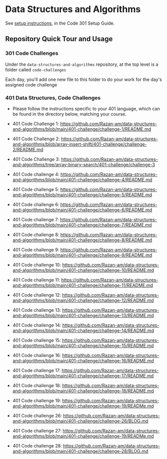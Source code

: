 # Data Structures and Algorithms

See [setup instructions](https://codefellows.github.io/setup-guide/code-301/3-code-challenges), in the Code 301 Setup Guide.

## Repository Quick Tour and Usage

### 301 Code Challenges

Under the `data-structures-and-algorithms` repository, at the top level is a folder called `code-challenges`

Each day, you'll add one new file to this folder to do your work for the day's assigned code challenge

### 401 Data Structures, Code Challenges

- Please follow the instructions specific to your 401 language, which can be found in the directory below, matching your course.

- 401 Code Challenge 1: https://github.com/Razan-am/data-structures-and-algorithms/blob/main/401-challenge/challenge-1/README.md


- 401 Code Challenge 2: https://github.com/Razan-am/data-structures-and-algorithms/blob/array-insert-shift/401-challenge/challenge-2/README.md


- 401 Code Challenge 3: https://github.com/Razan-am/data-structures-and-algorithms/tree/array-binary-search/401-challenge/challenge-3


- 401 Code challenge 4: https://github.com/Razan-am/data-structures-and-algorithms/blob/main/401-challenge/challenge-4/README.md


- 401 Code challenge 5: https://github.com/Razan-am/data-structures-and-algorithms/blob/main/401-challenge/challenge-5/README.md


- 401 Code challenge 6: https://github.com/Razan-am/data-structures-and-algorithms/blob/main/401-challenge/challenge-6/README.md


- 401 Code challenge 7: https://github.com/Razan-am/data-structures-and-algorithms/blob/main/401-challenge/challenge-7/README.md


- 401 Code challenge 8: https://github.com/Razan-am/data-structures-and-algorithms/blob/main/401-challenge/challenge-8/README.md


- 401 Code challenge 9: https://github.com/Razan-am/data-structures-and-algorithms/blob/main/401-challenge/challenge-9/README.md


- 401 Code challenge 10: https://github.com/Razan-am/data-structures-and-algorithms/blob/main/401-challenge/challenge-10/README.md


- 401 Code challenge 11: https://github.com/Razan-am/data-structures-and-algorithms/blob/main/401-challenge/challenge-11/README.md


- 401 Code challenge 12: https://github.com/Razan-am/data-structures-and-algorithms/blob/main/401-challenge/challenge-12/README.md


- 401 Code challenge 13: https://github.com/Razan-am/data-structures-and-algorithms/blob/main/401-challenge/challenge-13/README.md


- 401 Code challenge 14: https://github.com/Razan-am/data-structures-and-algorithms/blob/main/401-challenge/challenge-14/README.md


- 401 Code challenge 15: https://github.com/Razan-am/data-structures-and-algorithms/blob/main/401-challenge/challenge-15/README.md


- 401 Code challenge 16: https://github.com/Razan-am/data-structures-and-algorithms/blob/main/401-challenge/challenge-16/README.md


- 401 Code challenge 17: https://github.com/Razan-am/data-structures-and-algorithms/blob/main/401-challenge/challenge-17/README.md


- 401 Code challenge 18: https://github.com/Razan-am/data-structures-and-algorithms/blob/main/401-challenge/challenge-18/README.md


- 401 Code challenge 19: https://github.com/Razan-am/data-structures-and-algorithms/blob/main/401-challenge/challenge-19/READMe.md


- 401 Code challenge 26: https://github.com/Razan-am/data-structures-and-algorithms/blob/main/401-challenge/challenge-26/BLOG.md


- 401 Code challenge 27: https://github.com/Razan-am/data-structures-and-algorithms/blob/main/401-challenge/challenge-19/READMe.md


- 401 Code challenge 28: https://github.com/Razan-am/data-structures-and-algorithms/blob/main/401-challenge/challenge-28/BLOG.md


